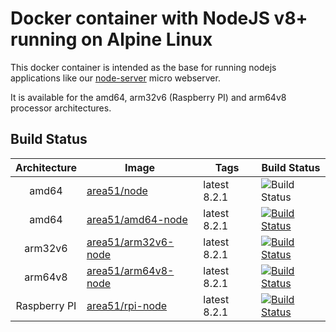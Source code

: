 # Docker container with NodeJS v8+ running on Alpine Linux

This docker container is intended as the base for running nodejs applications like our [node-server](https://github.com/peter-mount/node-server) micro webserver.

It is available for the amd64, arm32v6 (Raspberry PI) and arm64v8 processor architectures.

## Build Status

| Architecture | Image | Tags | Build Status |
| :----------: | ----- | ---- | ------------ | 
| amd64 | [area51/node](https://hub.docker.com/r/area51/node/) | latest 8.2.1 | ![Build Status](https://img.shields.io/docker/build/area51/node.svg)
| amd64 | [area51/amd64-node](https://hub.docker.com/r/area51/node-amd64/) | latest 8.2.1 | [![Build Status](http://jenkins.area51.onl/buildStatus/icon?job=Public/node-amd64)](http://jenkins.area51.onl/job/Public/job/node-amd64/)
| arm32v6 | [area51/arm32v6-node](https://hub.docker.com/r/area51/node-arm32v6/) | latest 8.2.1 | [![Build Status](http://jenkins.area51.onl/buildStatus/icon?job=Public/node-arm32v6)](http://jenkins.area51.onl/job/Public/job/node-arm32v6/)
| arm64v8 | [area51/arm64v8-node](https://hub.docker.com/r/area51/node-arm64v8/) | latest 8.2.1 |  [![Build Status](http://jenkins.area51.onl/buildStatus/icon?job=Public/node-arm64v8)](http://jenkins.area51.onl/job/Public/job/node-arm64v8/)
| Raspberry PI | [area51/rpi-node](https://hub.docker.com/r/area51/node-arm32v6/) | latest 8.2.1 | [![Build Status](http://jenkins.area51.onl/buildStatus/icon?job=Public/node-arm32v6)](http://jenkins.area51.onl/job/Public/job/node-arm32v6/)
